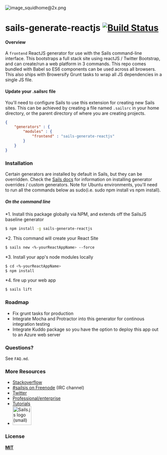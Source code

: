 ![image_squidhome@2x.png](http://i.imgur.com/RIvu9.png)

# sails-generate-reactjs [![Build Status](https://travis-ci.org/erikschlegel/sails-generate-reactjs.svg)](https://travis-ci.org/erikschlegel/sails-generate-reactjs)

#### Overview
A `frontend` ReactJS generator for use with the Sails command-line interface. This bootstraps a full stack site using reactJS / Twitter Bootstrap, and can create/run a web platform in 3 commands. This repo comes bundled with Babel so ES6 components can be used across all browsers. This also ships with Browersify Grunt tasks to wrap all JS dependencies in a single JS file.

#### Update your .sailsrc file
You'll need to configure Sails to use this extension for creating new Sails sites. This can be achieved by creating a file named `.sailsrc` in your home directory, or the parent directory of where you are creating projects. 
```json
{
    "generators" : {
        "modules" : {
            "frontend" : "sails-generate-reactjs"
        }
    }
}
```

### Installation
Certain generators are installed by default in Sails, but they can be overridden.  Check the [Sails docs](http://sailsjs.org/#!documentation) for information on installing generator overrides / custom generators. Note for Ubuntu environments, you'll need to run all the commands below as sudo(i.e. sudo npm install vs npm install).

##### On the command line
*1. Install this package globally via NPM, and extends off the SailsJS baseline generator
```sh
$ npm install -g sails-generate-reactjs
```

*2. This command will create your React Site
```sh
$ sails new <%-yourReactAppName> --force
```

*3. Install your app's node modules locally
```sh
$ cd <%-yourReactAppName>
$ npm install
```

*4. fire up your web app
```sh
$ sails lift
```

### Roadmap
* Fix grunt tasks for production
* Integrate Mocha and Protractor into this generator for continous integration testing
* Integrate Kuddo package so you have the option to deploy this app out to an Azure web server

### Questions?

See `FAQ.md`.

### More Resources

- [Stackoverflow](http://stackoverflow.com/questions/tagged/sails.js)
- [#sailsjs on Freenode](http://webchat.freenode.net/) (IRC channel)
- [Twitter](https://twitter.com/sailsjs)
- [Professional/enterprise](https://github.com/balderdashy/sails-docs/blob/master/FAQ.md#are-there-professional-support-options)
- [Tutorials](https://github.com/balderdashy/sails-docs/blob/master/FAQ.md#where-do-i-get-help)
- <a href="http://sailsjs.org" target="_blank" title="Node.js framework for building realtime APIs."><img src="https://github-camo.global.ssl.fastly.net/9e49073459ed4e0e2687b80eaf515d87b0da4a6b/687474703a2f2f62616c64657264617368792e6769746875622e696f2f7361696c732f696d616765732f6c6f676f2e706e67" width=60 alt="Sails.js logo (small)"/></a>


### License

**[MIT](./LICENSE)**

